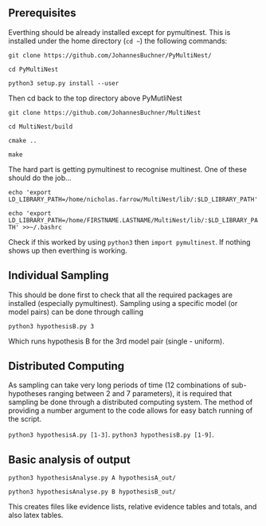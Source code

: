 ## Prerequisites
Everthing should be already installed except for pymultinest. This is installed under the home directory (`cd ~`) the following commands:

`git clone https://github.com/JohannesBuchner/PyMultiNest/`

`cd PyMultiNest`

`python3 setup.py install --user`

Then cd back to the top directory above PyMutliNest

`git clone https://github.com/JohannesBuchner/MultiNest`

`cd MultiNest/build`

`cmake ..`

`make`

The hard part is getting pymultinest to recognise multinest. One of these should do the job...

`echo 'export LD_LIBRARY_PATH=/home/nicholas.farrow/MultiNest/lib/:$LD_LIBRARY_PATH'`

`echo 'export LD_LIBRARY_PATH=/home/FIRSTNAME.LASTNAME/MultiNest/lib/:$LD_LIBRARY_PATH' >>~/.bashrc`

Check if this worked by using `python3` then `import pymultinest`. If nothing shows up then everthing is working.


## Individual Sampling
This should be done first to check that all the required packages are installed (especially pymultinest).
Sampling using a specific model (or model pairs) can be done through calling

`python3 hypothesisB.py 3`

Which runs hypothesis B for the 3rd model pair (single - uniform).


## Distributed Computing
As sampling can take very long periods of time (12 combinations of sub-hypotheses ranging between 2 and 7 parameters), it is required that sampling be done through a distributed computing system. 
The method of providing a number argument to the code allows for easy batch running of the script.

`python3 hypothesisA.py [1-3]`.
`python3 hypothesisB.py [1-9]`.

##  Basic analysis of output
`python3 hypothesisAnalyse.py A hypothesisA_out/`

`python3 hypothesisAnalyse.py B hypothesisB_out/`

This creates files like evidence lists, relative evidence tables and totals, and also latex tables.

